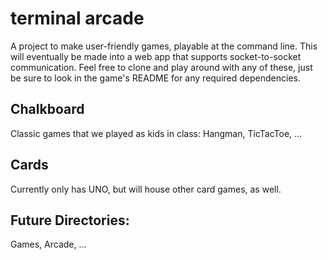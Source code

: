 # terminal arcade
A project to make user-friendly games, playable at the command line. This will eventually be made into a web app that supports socket-to-socket communication. Feel free to clone and play around with any of these, just be sure to look in the game's README for any required dependencies. 

## Chalkboard
Classic games that we played as kids in class: Hangman,  TicTacToe, ...

## Cards
Currently only has UNO, but will house other card games, as well.

## Future Directories:
Games, Arcade, ...
 
